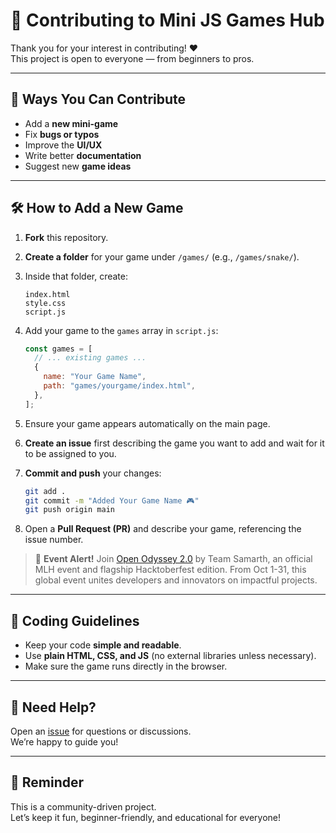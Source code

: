 # 🤝 Contributing to Mini JS Games Hub

Thank you for your interest in contributing! ❤️  
This project is open to everyone — from beginners to pros.

---

## 🧩 Ways You Can Contribute
- Add a **new mini-game**
- Fix **bugs or typos**
- Improve the **UI/UX**
- Write better **documentation**
- Suggest new **game ideas**

---

## 🛠️ How to Add a New Game

1. **Fork** this repository.  
2. **Create a folder** for your game under `/games/` (e.g., `/games/snake/`).  
3. Inside that folder, create:
   ```
   index.html
   style.css
   script.js
   ```
4. Add your game to the `games` array in `script.js`:
   ```javascript
   const games = [
     // ... existing games ...
     {
       name: "Your Game Name",
       path: "games/yourgame/index.html",
     },
   ];
   ```

5. Ensure your game appears automatically on the main page.
6. **Create an issue** first describing the game you want to add and wait for it to be assigned to you.
7. **Commit and push** your changes:
   ```bash
   git add .
   git commit -m "Added Your Game Name 🎮"
   git push origin main
   ```
8. Open a **Pull Request (PR)** and describe your game, referencing the issue number.

> 🎉 **Event Alert!** Join [Open Odyssey 2.0](https://open-odyssey.samarthtmsl.in) by Team Samarth, an official MLH event and flagship Hacktoberfest edition. From Oct 1-31, this global event unites developers and innovators on impactful projects.

---

## 🧹 Coding Guidelines
- Keep your code **simple and readable**.  
- Use **plain HTML, CSS, and JS** (no external libraries unless necessary).  
- Make sure the game runs directly in the browser.

---

## 💬 Need Help?
Open an [issue](https://github.com/ritaban06/mini-js-games-hub/issues) for questions or discussions.  
We’re happy to guide you!

---

## 🌟 Reminder
This is a community-driven project.  
Let’s keep it fun, beginner-friendly, and educational for everyone!
